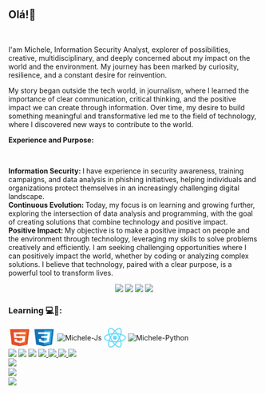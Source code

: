 <h2 align="left"> Olá!👋 <br> </h2> 

<br>

I'am Michele, Information Security Analyst, explorer of possibilities, creative, multidisciplinary, and deeply concerned about my impact on the world and the environment. My journey has been marked by curiosity, resilience, and a constant desire for reinvention.

My story began outside the tech world, in journalism, where I learned the importance of clear communication, critical thinking, and the positive impact we can create through information. Over time, my desire to build something meaningful and transformative led me to the field of technology, where I discovered new ways to contribute to the world.

<b> Experience and Purpose: </b>

<br>

<b> Information Security: </b> I have experience in security awareness, training campaigns, and data analysis in phishing initiatives, helping individuals and organizations protect themselves in an increasingly challenging digital landscape.
<br>
<b> Continuous Evolution: </b> Today, my focus is on learning and growing further, exploring the intersection of data analysis and programming, with the goal of creating solutions that combine technology and positive impact.
<br>
<b> Positive Impact: </b> My objective is to make a positive impact on people and the environment through technology, leveraging my skills to solve problems creatively and efficiently.
I am seeking challenging opportunities where I can positively impact the world, whether by coding or analyzing complex solutions. I believe that technology, paired with a clear purpose, is a powerful tool to transform lives.

  <div align="center">
<img height="150em" src="https://github-profile-summary-cards.vercel.app/api/cards/profile-details?username=runmichele&theme=tokyonight"/> 
<img height="150em" src="https://github-readme-stats.vercel.app/api?username=runmichele&show_icons=false&theme=tokyonight&include_all_commits=true&count_private=true&hide_border=false"/> <img height="150em" src="https://github-readme-stats.vercel.app/api/top-langs/?username=runmichele&layout=compact&langs_count=7&theme=tokyonight&hide_border=false"/> <img height="150em" src="https://github-readme-streak-stats.herokuapp.com/?user=runmichele&theme=tokyonight&hide_border=false"/>

</div>
  
<div>
  
  <h3>Learning 💻🫠: </h3>
  <img align="center" alt="Michele-HTML" height="35" width="45" src="https://raw.githubusercontent.com/devicons/devicon/master/icons/html5/html5-original.svg">
  <img align="center" alt="Michele-CSS" height="35" width="45" src="https://raw.githubusercontent.com/devicons/devicon/master/icons/css3/css3-original.svg">
  <img align="center" alt="Michele-Js" height="35" width="45" src="https://cdn.jsdelivr.net/gh/devicons/devicon/icons/javascript/javascript-original.svg">
  <img align="center" alt="Michele-ReactNative" heighttps://www.linkedin.com/in/michele-alves-244456165/ht="35" width="45" src="https://raw.githubusercontent.com/devicons/devicon/master/icons/react/react-original.svg">
  <img align="center" alt="Michele-Python" height="35" width="45" src="https://cdn.jsdelivr.net/gh/devicons/devicon/icons/python/python-original.svg">
 
  </div>
  
 
<div>
  <!--CONTATOS -->
        <a href="https://https://www.linkedin.com/in/michele-alves-244456165/" target="_blank"><img src="https://img.shields.io/badge/-LinkedIn-%230077B5?style=for-the-badge&logo=linkedin&logoColor=white" target="_blank"></a> 
        <a href = "mailto:michelemmono@gmail.com"><img src="https://img.shields.io/badge/Gmail-D14836?style=for-the-badge&logo=gmail&logoColor=white" target="_blank"></a>
        <a href="https://www.instagram.com/runmichele/" target="_blank"><img src="https://img.shields.io/badge/Instagram-E4405F?style=for-the-badge&logo=instagram&logoColor=white"></a>
        <a href="#" target="_blank">
        <img src="https://img.shields.io/badge/-PowerBI-F2C811?style=for-the-badge&logo=power-bi&logoColor=black" />
        </a>
    <!-- Pandas -->
        <a href="#" target="_blank">
        <img src="https://img.shields.io/badge/-Pandas-150458?style=for-the-badge&logo=pandas" />
        </a>
     <!-- SQL -->
        <a href="#" target="_blank">
        <img src="https://img.shields.io/badge/-SQL-4479A1?style=for-the-badge&logo=postgresql&logoColor=white" />
        </a>
        <!-- Microsoft Azure -->
        <img src="https://img.shields.io/badge/-Microsoft%20Azure-0089D6?style=for-the-badge&logo=microsoft-azure&logoColor=white" />
    <div>
        <!-- Microsoft Office -->
        <a href="#" target="_blank">
            <img src="https://img.shields.io/badge/-Microsoft%20Office-D83B01?style=for-the-badge&logo=microsoft-office&logoColor=white" />
        </a>
    <div>
        <!-- Jira -->
        <a href="#" target="_blank">
            <img src="https://img.shields.io/badge/-Jira-0052CC?style=for-the-badge&logo=jira&logoColor=white" />
        </a>
    <div>
        <!-- Visual Studio Code -->
        <a href="#" target="_blank">
            <img src="https://img.shields.io/badge/-Visual%20Studio%20Code-0078D4?style=for-the-badge&logo=visual-studio-code&logoColor=white" />
        </a>
    </div>
    

